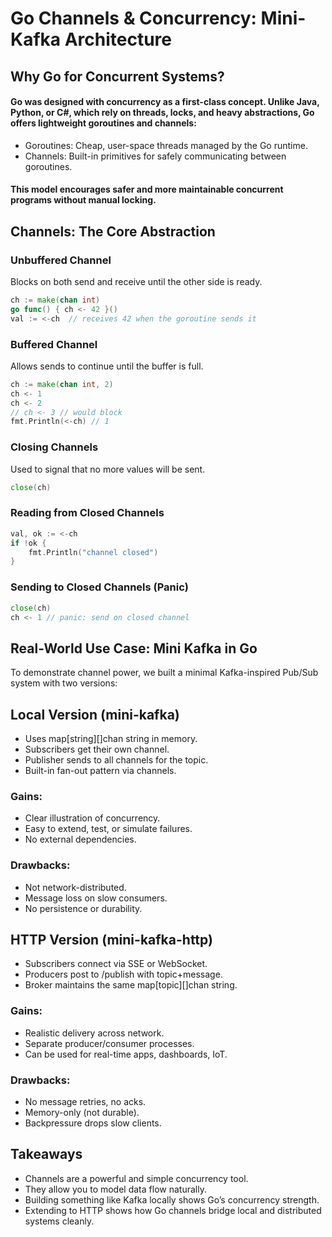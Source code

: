 # Go Channels & Concurrency: Mini-Kafka Architecture

## Why Go for Concurrent Systems?

#### Go was designed with concurrency as a first-class concept. Unlike Java, Python, or C#, which rely on threads, locks, and heavy abstractions, Go offers lightweight goroutines and channels:

- Goroutines: Cheap, user-space threads managed by the Go runtime.
- Channels: Built-in primitives for safely communicating between goroutines.

#### This model encourages safer and more maintainable concurrent programs without manual locking.

## Channels: The Core Abstraction

### Unbuffered Channel

Blocks on both send and receive until the other side is ready.

```go
ch := make(chan int)
go func() { ch <- 42 }()
val := <-ch  // receives 42 when the goroutine sends it
```

### Buffered Channel

Allows sends to continue until the buffer is full.

```go
ch := make(chan int, 2)
ch <- 1
ch <- 2
// ch <- 3 // would block
fmt.Println(<-ch) // 1
```

### Closing Channels

Used to signal that no more values will be sent.

```go
close(ch)
```

### Reading from Closed Channels

```go
val, ok := <-ch
if !ok {
    fmt.Println("channel closed")
}
```

### Sending to Closed Channels (Panic)

```go
close(ch)
ch <- 1 // panic: send on closed channel
```

## Real-World Use Case: Mini Kafka in Go

To demonstrate channel power, we built a minimal Kafka-inspired Pub/Sub system with two versions:

## Local Version (mini-kafka)

- Uses map[string][]chan string in memory.
- Subscribers get their own channel.
- Publisher sends to all channels for the topic.
- Built-in fan-out pattern via channels.

### Gains:

- Clear illustration of concurrency.
- Easy to extend, test, or simulate failures.
- No external dependencies.

### Drawbacks:

- Not network-distributed.
- Message loss on slow consumers.
- No persistence or durability.

## HTTP Version (mini-kafka-http)

- Subscribers connect via SSE or WebSocket.
- Producers post to /publish with topic+message.
- Broker maintains the same map[topic][]chan string.

### Gains:

- Realistic delivery across network.
- Separate producer/consumer processes.
- Can be used for real-time apps, dashboards, IoT.

### Drawbacks:

- No message retries, no acks.
- Memory-only (not durable).
- Backpressure drops slow clients.

## Takeaways

- Channels are a powerful and simple concurrency tool.
- They allow you to model data flow naturally.
- Building something like Kafka locally shows Go’s concurrency strength.
- Extending to HTTP shows how Go channels bridge local and distributed systems cleanly.
